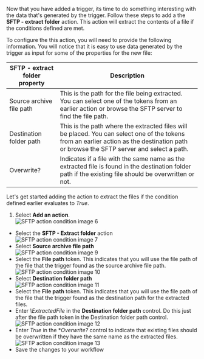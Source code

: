 Now that you have added a trigger, its time to do something interesting with the data that's generated by the trigger. Follow these steps to add a the **SFTP - extract folder** action. This action will extract the contents of a file if the conditions defined are met. 

To configure the this action, you will need to provide the following information. You will notice that it is easy to use data generated  by the trigger as input for some of the properties for the new file:

|SFTP - extract folder property|Description|
|---|---|
|Source archive file path|This is the path for the file being extracted. You can select one of the tokens from an earlier action or browse the SFTP server to find the file path.|
|Destination folder path|This is the path where the extracted files will be placed. You can select one of the tokens from an earlier action as the destination path or browse the SFTP server and select a path.|
|Overwrite?|Indicates if a file with the same name as the extracted file is found in the destination folder path if the existing file should be overwritten or not.|

Let's get started adding the action to extract the files if the condition defined earlier evaluates to *True*. 

1. Select **Add an action**.        
![SFTP action condition image 6](./media/connectors-create-api-sftp/condition-6.png)   
- Select the **SFTP - Extract folder** action      
![SFTP action condition image 7](./media/connectors-create-api-sftp/condition-7.png)   
- Select **Source archive file path**              
![SFTP action condition image 9](./media/connectors-create-api-sftp/condition-9.png)   
- Select the **File path** token. This indicates that you will use the file path of the file that the trigger found as the source archive file path.           
![SFTP action condition image 10](./media/connectors-create-api-sftp/condition-10.png)   
- Select **Destination folder path**           
![SFTP action condition image 11](./media/connectors-create-api-sftp/condition-11.png)   
- Select the **File path** token. This indicates that you will use the file path of the file that the trigger found as the destination path for the extracted files.   
- Enter *\ExtractedFile* in the **Destination folder path** control. Do this just after the file path token in the Destination folder path control.         
![SFTP action condition image 12](./media/connectors-create-api-sftp/condition-12.png)   
- Enter *True* in the **Overwrite?* control to indicate that existing files should be overwritten if they have the same name as the extracted files.      
![SFTP action condition image 13](./media/connectors-create-api-sftp/condition-13.png)   
- Save the changes to your workflow  


<!--HONumber=Oct16_HO2-->



